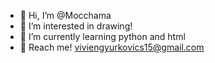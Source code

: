 - 🌸 Hi, I’m @Mocchama
- 🌸 I’m interested in drawing!
- 🌸 I’m currently learning python and html
- 🌸 Reach me! viviengyurkovics15@gmail.com 

<!---
Mocchama/Mocchama is a ✨ special ✨ repository because its `README.md` (this file) appears on your GitHub profile.
You can click the Preview link to take a look at your changes.
--->
